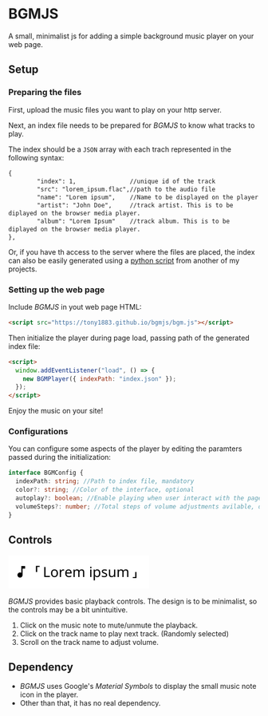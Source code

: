 # BGMJS

A small, minimalist js for adding a simple background music player on your web page.

## Setup

### Preparing the files

First, upload the music files you want to play on your http server.

Next, an index file needs to be prepared for *BGMJS* to know what tracks to play.

The index should be a `JSON` array with each trach represented in the following syntax:
```
{
        "index": 1,               //unique id of the track
        "src": "lorem_ipsum.flac",//path to the audio file
        "name": "Lorem ipsum",    //Name to be displayed on the player
        "artist": "John Doe",     //track artist. This is to be diplayed on the browser media player.
        "album": "Lorem Ipsum"    //track album. This is to be diplayed on the browser media player.
},
```

Or, if you have th access to the server where the files are placed, the index can also be easily generated using a [python script](https://github.com/tonY1883/simple-play/blob/master/music-index.py) from another of my projects.

### Setting up the web page

Include *BGMJS* in yout web page HTML:
```html
<script src="https://tony1883.github.io/bgmjs/bgm.js"></script>
```
Then initialize the player during page load, passing path of the generated index file:

```html
<script>
  window.addEventListener("load", () => {
    new BGMPlayer({ indexPath: "index.json" });
  });
</script>
```

Enjoy the music on your site!

### Configurations

You can configure some aspects of the player by editing the paramters passed during the initialization: 

```typescript
interface BGMConfig {
  indexPath: string; //Path to index file, mandatory
  color?: string; //Color of the interface, optional
  autoplay?: boolean; //Enable playing when user interact with the page, optional. Default off.
  volumeSteps?: number; //Total steps of volume adjustments avilable, default 35. Optional.
}
```

## Controls

![UI preview](readme/demo.png)

*BGMJS* provides basic playback controls. The design is to be minimalist, so the controls may be a bit unintuitive.

1. Click on the music note to mute/unmute the playback.
2. Click on the track name to play next track. (Randomly selected)
3. Scroll on the track name to adjust volume.

## Dependency

- _BGMJS_ uses Google's _Material Symbols_ to display the small music note icon in the player.
- Other than that, it has no real dependency.
